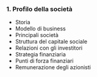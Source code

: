 ### 1. Profilo della società
- Storia
- Modello di business
- Principali società
- Struttura del capitale sociale
- Relazioni con gli investitori
- Strategia finanziaria
- Punti di forza finanziari
- Remunerazione degli azionisti